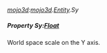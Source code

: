 _[mojo3d](../../modules/mojo3d/mojo3d-module.md):[mojo3d](../../modules/mojo3d/mojo3d-module.md).[Entity](../../modules/mojo3d/mojo3d-entity_ext.md).Sy_
##### Property Sy:[Float](../../modules/wonkey/wonkey-types-float.md)
World space scale on the Y axis.
